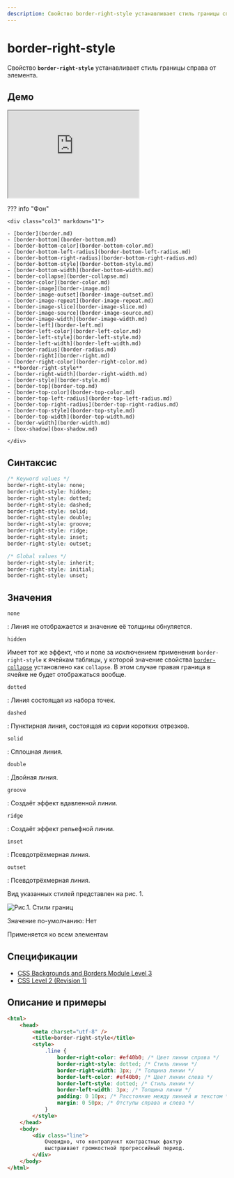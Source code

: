 ```yaml
---
description: Свойство border-right-style устанавливает стиль границы справа от элемента
---
```


# border-right-style

Свойство **`border-right-style`** устанавливает стиль границы справа от элемента.

## Демо

<iframe class="interactive is-default-height" height="200" src="https://interactive-examples.mdn.mozilla.net/pages/css/border-right-style.html" title="MDN Web Docs Interactive Example" loading="lazy" data-readystate="complete"></iframe>

??? info "Фон"

    <div class="col3" markdown="1">

    - [border](border.md)
    - [border-bottom](border-bottom.md)
    - [border-bottom-color](border-bottom-color.md)
    - [border-bottom-left-radius](border-bottom-left-radius.md)
    - [border-bottom-right-radius](border-bottom-right-radius.md)
    - [border-bottom-style](border-bottom-style.md)
    - [border-bottom-width](border-bottom-width.md)
    - [border-collapse](border-collapse.md)
    - [border-color](border-color.md)
    - [border-image](border-image.md)
    - [border-image-outset](border-image-outset.md)
    - [border-image-repeat](border-image-repeat.md)
    - [border-image-slice](border-image-slice.md)
    - [border-image-source](border-image-source.md)
    - [border-image-width](border-image-width.md)
    - [border-left](border-left.md)
    - [border-left-color](border-left-color.md)
    - [border-left-style](border-left-style.md)
    - [border-left-width](border-left-width.md)
    - [border-radius](border-radius.md)
    - [border-right](border-right.md)
    - [border-right-color](border-right-color.md)
    - **border-right-style**
    - [border-right-width](border-right-width.md)
    - [border-style](border-style.md)
    - [border-top](border-top.md)
    - [border-top-color](border-top-color.md)
    - [border-top-left-radius](border-top-left-radius.md)
    - [border-top-right-radius](border-top-right-radius.md)
    - [border-top-style](border-top-style.md)
    - [border-top-width](border-top-width.md)
    - [border-width](border-width.md)
    - [box-shadow](box-shadow.md)

    </div>

## Синтаксис

```css
/* Keyword values */
border-right-style: none;
border-right-style: hidden;
border-right-style: dotted;
border-right-style: dashed;
border-right-style: solid;
border-right-style: double;
border-right-style: groove;
border-right-style: ridge;
border-right-style: inset;
border-right-style: outset;

/* Global values */
border-right-style: inherit;
border-right-style: initial;
border-right-style: unset;
```

## Значения

`none`

: Линия не отображается и значение её толщины обнуляется.

`hidden`

Имеет тот же эффект, что и none за исключением применения `border-right-style` к ячейкам таблицы, у которой значение свойства [`border-collapse`](border-collapse.md) установлено как `collapse`. В этом случае правая граница в ячейке не будет отображаться вообще.

`dotted`

: Линия состоящая из набора точек.

`dashed`

: Пунктирная линия, состоящая из серии коротких отрезков.

`solid`

: Сплошная линия.

`double`

: Двойная линия.

`groove`

: Создаёт эффект вдавленной линии.

`ridge`

: Создаёт эффект рельефной линии.

`inset`

: Псевдотрёхмерная линия.

`outset`

: Псевдотрёхмерная линия.

Вид указанных стилей представлен на рис. 1.

![Рис.1. Стили границ](border_style_5.png)

Значение по-умолчанию: Нет

Применяется ко всем элементам

## Спецификации

-   [CSS Backgrounds and Borders Module Level 3](http://dev.w3.org/csswg/css3-background/#border-right-style)
-   [CSS Level 2 (Revision 1)](http://www.w3.org/TR/CSS2/box.html#border-style-properties)

## Описание и примеры

```html
<html>
    <head>
        <meta charset="utf-8" />
        <title>border-right-style</title>
        <style>
            .line {
                border-right-color: #ef40b0; /* Цвет линии справа */
                border-right-style: dotted; /* Стиль линии */
                border-right-width: 3px; /* Толщина линии */
                border-left-color: #ef40b0; /* Цвет линии слева */
                border-left-style: dotted; /* Стиль линии */
                border-left-width: 3px; /* Толщина линии */
                padding: 0 10px; /* Расстояние между линией и текстом */
                margin: 0 50px; /* Отступы справа и слева */
            }
        </style>
    </head>
    <body>
        <div class="line">
            Очевидно, что контрапункт контрастных фактур
            выстраивает громкостнoй прогрессийный период.
        </div>
    </body>
</html>
```
